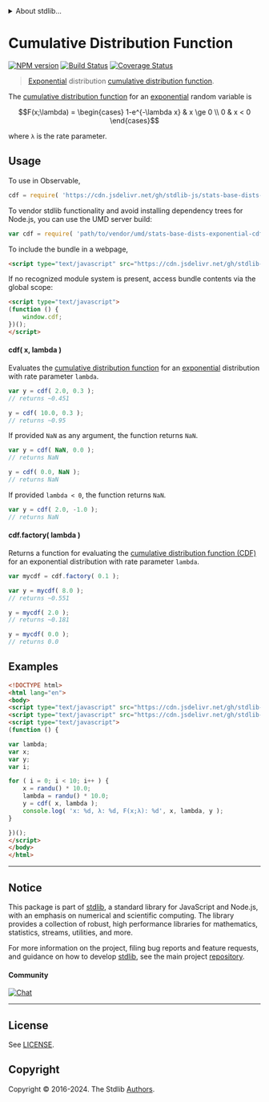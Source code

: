 <!--

@license Apache-2.0

Copyright (c) 2018 The Stdlib Authors.

Licensed under the Apache License, Version 2.0 (the "License");
you may not use this file except in compliance with the License.
You may obtain a copy of the License at

   http://www.apache.org/licenses/LICENSE-2.0

Unless required by applicable law or agreed to in writing, software
distributed under the License is distributed on an "AS IS" BASIS,
WITHOUT WARRANTIES OR CONDITIONS OF ANY KIND, either express or implied.
See the License for the specific language governing permissions and
limitations under the License.

-->


<details>
  <summary>
    About stdlib...
  </summary>
  <p>We believe in a future in which the web is a preferred environment for numerical computation. To help realize this future, we've built stdlib. stdlib is a standard library, with an emphasis on numerical and scientific computation, written in JavaScript (and C) for execution in browsers and in Node.js.</p>
  <p>The library is fully decomposable, being architected in such a way that you can swap out and mix and match APIs and functionality to cater to your exact preferences and use cases.</p>
  <p>When you use stdlib, you can be absolutely certain that you are using the most thorough, rigorous, well-written, studied, documented, tested, measured, and high-quality code out there.</p>
  <p>To join us in bringing numerical computing to the web, get started by checking us out on <a href="https://github.com/stdlib-js/stdlib">GitHub</a>, and please consider <a href="https://opencollective.com/stdlib">financially supporting stdlib</a>. We greatly appreciate your continued support!</p>
</details>

# Cumulative Distribution Function

[![NPM version][npm-image]][npm-url] [![Build Status][test-image]][test-url] [![Coverage Status][coverage-image]][coverage-url] <!-- [![dependencies][dependencies-image]][dependencies-url] -->

> [Exponential][exponential-distribution] distribution [cumulative distribution function][cdf].

<section class="intro">

The [cumulative distribution function][cdf] for an [exponential][exponential-distribution] random variable is

<!-- <equation class="equation" label="eq:exponential_cdf" align="center" raw="F(x;\lambda) = \begin{cases} 1-e^{-\lambda x} & x \ge 0 \\ 0 & x < 0 \end{cases}" alt="Cumulative distribution function for an exponential distribution."> -->

```math
F(x;\lambda) = \begin{cases} 1-e^{-\lambda x} & x \ge 0 \\ 0 & x < 0 \end{cases}
```

<!-- <div class="equation" align="center" data-raw-text="F(x;\lambda) = \begin{cases} 1-e^{-\lambda x} &amp; x \ge 0 \\ 0 &amp; x &lt; 0 \end{cases}" data-equation="eq:exponential_cdf">
    <img src="https://cdn.jsdelivr.net/gh/stdlib-js/stdlib@51534079fef45e990850102147e8945fb023d1d0/lib/node_modules/@stdlib/stats/base/dists/exponential/cdf/docs/img/equation_exponential_cdf.svg" alt="Cumulative distribution function for an exponential distribution.">
    <br>
</div> -->

<!-- </equation> -->

where `λ` is the rate parameter.

</section>

<!-- /.intro -->



<section class="usage">

## Usage

To use in Observable,

```javascript
cdf = require( 'https://cdn.jsdelivr.net/gh/stdlib-js/stats-base-dists-exponential-cdf@umd/browser.js' )
```

To vendor stdlib functionality and avoid installing dependency trees for Node.js, you can use the UMD server build:

```javascript
var cdf = require( 'path/to/vendor/umd/stats-base-dists-exponential-cdf/index.js' )
```

To include the bundle in a webpage,

```html
<script type="text/javascript" src="https://cdn.jsdelivr.net/gh/stdlib-js/stats-base-dists-exponential-cdf@umd/browser.js"></script>
```

If no recognized module system is present, access bundle contents via the global scope:

```html
<script type="text/javascript">
(function () {
    window.cdf;
})();
</script>
```

#### cdf( x, lambda )

Evaluates the [cumulative distribution function][cdf] for an [exponential][exponential-distribution] distribution with rate parameter `lambda`.

```javascript
var y = cdf( 2.0, 0.3 );
// returns ~0.451

y = cdf( 10.0, 0.3 );
// returns ~0.95
```

If provided `NaN` as any argument, the function returns `NaN`.

```javascript
var y = cdf( NaN, 0.0 );
// returns NaN

y = cdf( 0.0, NaN );
// returns NaN
```

If provided `lambda < 0`, the function returns `NaN`.

```javascript
var y = cdf( 2.0, -1.0 );
// returns NaN
```

#### cdf.factory( lambda )

Returns a function for evaluating the [cumulative distribution function (CDF)][cdf] for an exponential distribution with rate parameter `lambda`.

```javascript
var mycdf = cdf.factory( 0.1 );

var y = mycdf( 8.0 );
// returns ~0.551

y = mycdf( 2.0 );
// returns ~0.181

y = mycdf( 0.0 );
// returns 0.0
```

</section>

<!-- /.usage -->

<section class="examples">

## Examples

<!-- eslint no-undef: "error" -->

```html
<!DOCTYPE html>
<html lang="en">
<body>
<script type="text/javascript" src="https://cdn.jsdelivr.net/gh/stdlib-js/random-base-randu@umd/browser.js"></script>
<script type="text/javascript" src="https://cdn.jsdelivr.net/gh/stdlib-js/stats-base-dists-exponential-cdf@umd/browser.js"></script>
<script type="text/javascript">
(function () {

var lambda;
var x;
var y;
var i;

for ( i = 0; i < 10; i++ ) {
    x = randu() * 10.0;
    lambda = randu() * 10.0;
    y = cdf( x, lambda );
    console.log( 'x: %d, λ: %d, F(x;λ): %d', x, lambda, y );
}

})();
</script>
</body>
</html>
```

</section>

<!-- /.examples -->

<!-- Section for related `stdlib` packages. Do not manually edit this section, as it is automatically populated. -->

<section class="related">

</section>

<!-- /.related -->

<!-- Section for all links. Make sure to keep an empty line after the `section` element and another before the `/section` close. -->


<section class="main-repo" >

* * *

## Notice

This package is part of [stdlib][stdlib], a standard library for JavaScript and Node.js, with an emphasis on numerical and scientific computing. The library provides a collection of robust, high performance libraries for mathematics, statistics, streams, utilities, and more.

For more information on the project, filing bug reports and feature requests, and guidance on how to develop [stdlib][stdlib], see the main project [repository][stdlib].

#### Community

[![Chat][chat-image]][chat-url]

---

## License

See [LICENSE][stdlib-license].


## Copyright

Copyright &copy; 2016-2024. The Stdlib [Authors][stdlib-authors].

</section>

<!-- /.stdlib -->

<!-- Section for all links. Make sure to keep an empty line after the `section` element and another before the `/section` close. -->

<section class="links">

[npm-image]: http://img.shields.io/npm/v/@stdlib/stats-base-dists-exponential-cdf.svg
[npm-url]: https://npmjs.org/package/@stdlib/stats-base-dists-exponential-cdf

[test-image]: https://github.com/stdlib-js/stats-base-dists-exponential-cdf/actions/workflows/test.yml/badge.svg?branch=v0.2.2
[test-url]: https://github.com/stdlib-js/stats-base-dists-exponential-cdf/actions/workflows/test.yml?query=branch:v0.2.2

[coverage-image]: https://img.shields.io/codecov/c/github/stdlib-js/stats-base-dists-exponential-cdf/main.svg
[coverage-url]: https://codecov.io/github/stdlib-js/stats-base-dists-exponential-cdf?branch=main

<!--

[dependencies-image]: https://img.shields.io/david/stdlib-js/stats-base-dists-exponential-cdf.svg
[dependencies-url]: https://david-dm.org/stdlib-js/stats-base-dists-exponential-cdf/main

-->

[chat-image]: https://img.shields.io/gitter/room/stdlib-js/stdlib.svg
[chat-url]: https://app.gitter.im/#/room/#stdlib-js_stdlib:gitter.im

[stdlib]: https://github.com/stdlib-js/stdlib

[stdlib-authors]: https://github.com/stdlib-js/stdlib/graphs/contributors

[umd]: https://github.com/umdjs/umd
[es-module]: https://developer.mozilla.org/en-US/docs/Web/JavaScript/Guide/Modules

[deno-url]: https://github.com/stdlib-js/stats-base-dists-exponential-cdf/tree/deno
[deno-readme]: https://github.com/stdlib-js/stats-base-dists-exponential-cdf/blob/deno/README.md
[umd-url]: https://github.com/stdlib-js/stats-base-dists-exponential-cdf/tree/umd
[umd-readme]: https://github.com/stdlib-js/stats-base-dists-exponential-cdf/blob/umd/README.md
[esm-url]: https://github.com/stdlib-js/stats-base-dists-exponential-cdf/tree/esm
[esm-readme]: https://github.com/stdlib-js/stats-base-dists-exponential-cdf/blob/esm/README.md
[branches-url]: https://github.com/stdlib-js/stats-base-dists-exponential-cdf/blob/main/branches.md

[stdlib-license]: https://raw.githubusercontent.com/stdlib-js/stats-base-dists-exponential-cdf/main/LICENSE

[cdf]: https://en.wikipedia.org/wiki/Cumulative_distribution_function

[exponential-distribution]: https://en.wikipedia.org/wiki/Exponential_distribution

</section>

<!-- /.links -->
